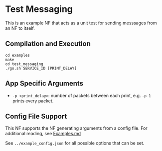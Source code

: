 Test Messaging
==
This is an example NF that acts as a unit test for sending messsages from an NF to itself.

Compilation and Execution
--
```
cd examples
make
cd test_messaging
./go.sh SERVICE_ID [PRINT_DELAY]
```

App Specific Arguments
--
  - `-p <print_delay>`: number of packets between each print, e.g. `-p 1` prints every packet.

Config File Support
--
This NF supports the NF generating arguments from a config file. For
additional reading, see [Examples.md](../../docs/Examples.md)

See `../example_config.json` for all possible options that can be set.